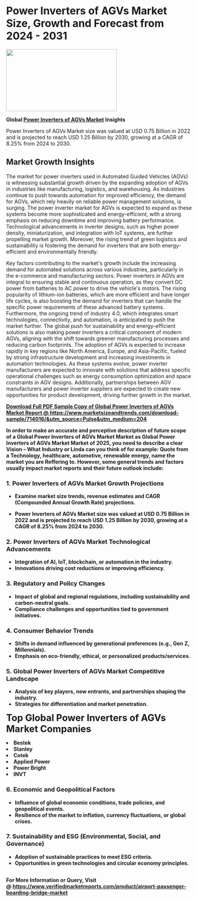 <H1>Power Inverters of AGVs Market Size, Growth and Forecast from 2024 - 2031</H1><img class="aligncenter size-medium wp-image-584254" src="https://thirdeyenews.in/wp-content/uploads/2024/09/Global-Market-Research-300x168.jpeg" alt="" width="300" height="168" /><p><strong>Global&nbsp;<a href="https://www.marketsizeandtrends.com/download-sample/714016/&amp;utm_source=Pulse&amp;utm_medium=204">Power Inverters of AGVs Market</a> Insights</strong></p><p>Power Inverters of AGVs Market size was valued at USD 0.75 Billion in 2022 and is projected to reach USD 1.25 Billion by 2030, growing at a CAGR of 8.25% from 2024 to 2030.</p><p><h2>Market Growth Insights</h2> <p>The market for power inverters used in Automated Guided Vehicles (AGVs) is witnessing substantial growth driven by the expanding adoption of AGVs in industries like manufacturing, logistics, and warehousing. As industries continue to push towards automation for improved efficiency, the demand for AGVs, which rely heavily on reliable power management solutions, is surging. The power inverter market for AGVs is expected to expand as these systems become more sophisticated and energy-efficient, with a strong emphasis on reducing downtime and improving battery performance. Technological advancements in inverter designs, such as higher power density, miniaturization, and integration with IoT systems, are further propelling market growth. Moreover, the rising trend of green logistics and sustainability is fostering the demand for inverters that are both energy-efficient and environmentally friendly.</p> <p><strong><a href="#"></a></strong></p> <p>Key factors contributing to the market's growth include the increasing demand for automated solutions across various industries, particularly in the e-commerce and manufacturing sectors. Power inverters in AGVs are integral to ensuring stable and continuous operation, as they convert DC power from batteries to AC power to drive the vehicle's motors. The rising popularity of lithium-ion batteries, which are more efficient and have longer life cycles, is also boosting the demand for inverters that can handle the specific power requirements of these advanced battery systems. Furthermore, the ongoing trend of Industry 4.0, which integrates smart technologies, connectivity, and automation, is anticipated to push the market further. The global push for sustainability and energy-efficient solutions is also making power inverters a critical component of modern AGVs, aligning with the shift towards greener manufacturing processes and reducing carbon footprints. The adoption of AGVs is expected to increase rapidly in key regions like North America, Europe, and Asia-Pacific, fueled by strong infrastructure development and increasing investments in automation technologies. As these systems evolve, power inverter manufacturers are expected to innovate with solutions that address specific operational challenges such as energy consumption optimization and space constraints in AGV designs. Additionally, partnerships between AGV manufacturers and power inverter suppliers are expected to create new opportunities for product development, driving further growth in the market. <p><strong><a href="#"></p><p><span class=""><strong>Download Full PDF Sample Copy of Global Power Inverters of AGVs Market Report</strong> @ <a href="https://www.marketsizeandtrends.com/download-sample/714016/&amp;utm_source=Pulse&amp;utm_medium=204" target="_blank">https://www.marketsizeandtrends.com/download-sample/714016/&amp;utm_source=Pulse&amp;utm_medium=204</a></span></p><p>In order to make an accurate and perceptive description of future scope of a Global&nbsp;Power Inverters of AGVs Market Market as Global&nbsp;Power Inverters of AGVs Market Market of 2025, you need to describe a clear Vision &ndash; What Industry or Linda can you think of for example: Quote from a Technology, healthcare, automotive, renewable energy, name the market you are Reffering to. However, some general trends and factors usually impact market reports and their future outlook include:</p><h3>1.&nbsp;<strong>Power Inverters of AGVs Market Growth Projections</strong></h3><ul><li>Examine market size trends, revenue estimates and CAGR (Compounded Annual Growth Rate) projections.</li><li><p>Power Inverters of AGVs Market size was valued at USD 0.75 Billion in 2022 and is projected to reach USD 1.25 Billion by 2030, growing at a CAGR of 8.25% from 2024 to 2030.</p></li></ul><h3>2.&nbsp;<strong>Power Inverters of AGVs Market Technological Advancements</strong></h3><ul><li>Integration of AI, IoT, blockchain, or automation in the industry.</li><li>Innovations driving cost reductions or improving efficiency.</li></ul><h3>3.&nbsp;<strong>Regulatory and Policy Changes</strong></h3><ul><li>Impact of global and regional regulations, including sustainability and carbon-neutral goals.</li><li>Compliance challenges and opportunities tied to government initiatives.</li></ul><h3>4.&nbsp;<strong>Consumer Behavior Trends</strong></h3><ul><li>Shifts in demand influenced by generational preferences (e.g., Gen Z, Millennials).</li><li>Emphasis on eco-friendly, ethical, or personalized products/services.</li></ul><h3>5.&nbsp;<strong>Global Power Inverters of AGVs Market Competitive Landscape</strong></h3><ul><li>Analysis of key players, new entrants, and partnerships shaping the industry.</li><li>Strategies for differentiation and market penetration.</li></ul><p data-pm-slice="1 1 []"><span style="color: inherit; font-family: inherit; font-size: 25px;">Top Global Power Inverters of AGVs Market Companies</span></p><div class="" data-test-id=""><p><li>Bestek</li><li> Stanley</li><li> Cotek</li><li> Applied Power</li><li> Power Bright</li><li> INVT</li></p></div><h3>6.&nbsp;<strong>Economic and Geopolitical Factors</strong></h3><ul><li>Influence of global economic conditions, trade policies, and geopolitical events.</li><li>Resilience of the market to inflation, currency fluctuations, or global crises.</li></ul><h3>7.&nbsp;<strong>Sustainability and ESG (Environmental, Social, and Governance)</strong></h3><ul><li>Adoption of sustainable practices to meet ESG criteria.</li><li>Opportunities in green technologies and circular economy principles.</li></ul><h2><strong style="font-size: 14px;">For More Information or Query, Visit @&nbsp;</strong><a style="background-color: #ffffff; font-size: 14px;" href="https://www.marketsizeandtrends.com/report/power-inverters-of-agvs-market/" target="_blank">https://www.verifiedmarketreports.com/product/airport-passenger-boarding-bridge-market</a></h2>
